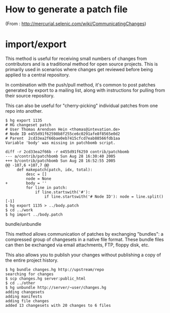 # How to generate a patch file #

(From : http://mercurial.selenic.com/wiki/CommunicatingChanges)

# import/export #

This method is useful for receiving small numbers of changes from contributors and is a traditional method for open source projects. This is primarily used in scenarios where changes get reviewed before being applied to a central repository.

In combination with the push/pull method, it's common to post patches generated by export to a mailing list, along with instructions for pulling from their source repository.

This can also be useful for "cherry-picking" individual patches from one repo into another.
```
$ hg export 1135
# HG changeset patch
# User Thomas Arendsen Hein <thomas@intevation.de>
# Node ID e455d91f62598b8f255ce6c0291afe8f8565e0d2
# Parent  2cd33ea2f66bae0eb7415cfcd7eab88566fdb1aa
Variable 'body' was missing in patchbomb script.

diff -r 2cd33ea2f66b -r e455d91f6259 contrib/patchbomb
--- a/contrib/patchbomb Sun Aug 28 16:30:40 2005
+++ b/contrib/patchbomb Sun Aug 28 16:52:55 2005
@@ -107,6 +107,7 @@
     def makepatch(patch, idx, total):
         desc = []
         node = None
+        body = ''
         for line in patch:
             if line.startswith('#'):
                 if line.startswith('# Node ID'): node = line.split()[-1]
$ hg export 1135 > ../body.patch
$ cd ../work
$ hg import ../body.patch
```
bundle/unbundle

This method allows communication of patches by exchanging "bundles": a compressed group of changesets in a native file format. These bundle files can then be exchanged via email attachments, FTP, floppy disk, etc.

This also allows you to publish your changes without publishing a copy of the entire project history.
```
$ hg bundle changes.hg http://upstream/repo
searching for changes
$ scp changes.hg server:public_html
$ cd ../other
$ hg unbundle http://server/~user/changes.hg
adding changesets
adding manifests
adding file changes
added 13 changesets with 20 changes to 6 files
```